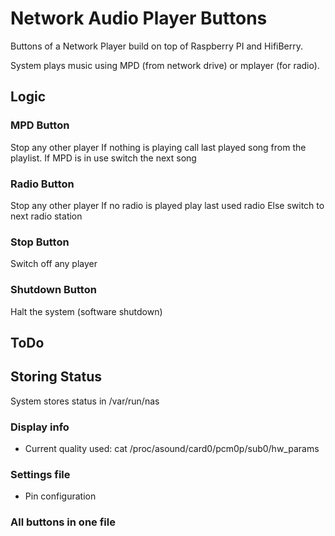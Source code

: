 # Network Audio Player Buttons

Buttons of a Network Player build on top of Raspberry PI and HifiBerry.

System plays music using MPD (from network drive) or mplayer (for radio).

## Logic

### MPD Button

Stop any other player
If nothing is playing call last played song from the playlist.
If MPD is in use switch the next song

### Radio Button

Stop any other player
If no radio is played play last used radio
Else switch to next radio station

### Stop Button

Switch off any player

### Shutdown Button

Halt the system (software shutdown)

## ToDo

## Storing Status

System stores status in /var/run/nas

### Display info

* Current quality used: cat /proc/asound/card0/pcm0p/sub0/hw_params

### Settings file

* Pin configuration

### All buttons in one file
